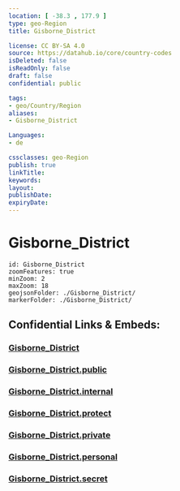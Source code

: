 ```yaml
---
location: [ -38.3 , 177.9 ] 
type: geo-Region
title: Gisborne_District

license: CC BY-SA 4.0
source: https://datahub.io/core/country-codes
isDeleted: false
isReadOnly: false
draft: false
confidential: public

tags:
- geo/Country/Region
aliases:
- Gisborne_District

Languages:
- de

cssclasses: geo-Region
publish: true
linkTitle: 
keywords: 
layout: 
publishDate: 
expiryDate: 
---
```


# Gisborne_District

```leaflet
id: Gisborne_District
zoomFeatures: true 
minZoom: 2 
maxZoom: 18
geojsonFolder: ./Gisborne_District/
markerFolder: ./Gisborne_District/
```


## Confidential Links & Embeds: 

### [Gisborne_District](/_Standards/Earth/Continent/Australasia/New_Zealand/Regions~New_Zealand/Gisborne_District.md) 

### [Gisborne_District.public](/_public/Earth/Continent/Australasia/New_Zealand/Regions~New_Zealand/Gisborne_District.public.md) 

### [Gisborne_District.internal](/_internal/Earth/Continent/Australasia/New_Zealand/Regions~New_Zealand/Gisborne_District.internal.md) 

### [Gisborne_District.protect](/_protect/Earth/Continent/Australasia/New_Zealand/Regions~New_Zealand/Gisborne_District.protect.md) 

### [Gisborne_District.private](/_private/Earth/Continent/Australasia/New_Zealand/Regions~New_Zealand/Gisborne_District.private.md) 

### [Gisborne_District.personal](/_personal/Earth/Continent/Australasia/New_Zealand/Regions~New_Zealand/Gisborne_District.personal.md) 

### [Gisborne_District.secret](/_secret/Earth/Continent/Australasia/New_Zealand/Regions~New_Zealand/Gisborne_District.secret.md)

